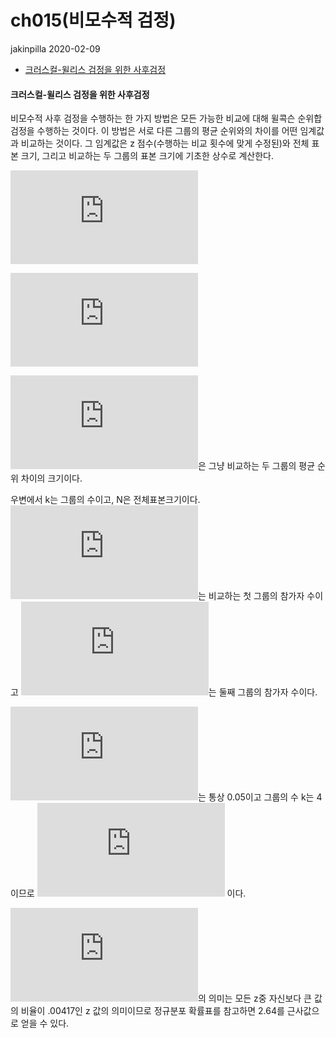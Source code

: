 ch015(비모수적 검정)
================
jakinpilla
2020-02-09

  - [크러스컬-윌리스 검정을 위한 사후검정](#크러스컬-윌리스-검정을-위한-사후검정)

#### 크러스컬-윌리스 검정을 위한 사후검정

비모수적 사후 검정을 수행하는 한 가지 방법은 모든 가능한 비교에 대해 윌콕슨 순위합 검정을 수행하는 것이다. 이 방법은 서로
다른 그룹의 평균 순위와의 차이를 어떤 임계값과 비교하는 것이다. 그 임계값은 z 점수(수행하는 비교 횟수에 맞게
수정된)와 전체 표본 크기, 그리고 비교하는 두 그룹의 표본 크기에 기초한 상수로 계산한다.

  
![ |\\overline{R}\_{u}} - \\overline{R}\_{v}| \\ge
](https://latex.codecogs.com/png.latex?%20%7C%5Coverline%7BR%7D_%7Bu%7D%7D%20-%20%5Coverline%7BR%7D_%7Bv%7D%7C%20%5Cge%20
" |\\overline{R}_{u}} - \\overline{R}_{v}| \\ge ")  

  
![ z\_{\\alpha/k(k-1)} \\sqrt{ \\frac{N(N + 1)}{12} \\left(
\\frac{1}{n\_{u}} + \\frac{1}{n\_{v}} \\right)}
](https://latex.codecogs.com/png.latex?%20z_%7B%5Calpha%2Fk%28k-1%29%7D%20%5Csqrt%7B%20%5Cfrac%7BN%28N%20%2B%201%29%7D%7B12%7D%20%5Cleft%28%20%5Cfrac%7B1%7D%7Bn_%7Bu%7D%7D%20%2B%20%5Cfrac%7B1%7D%7Bn_%7Bv%7D%7D%20%5Cright%29%7D%20
" z_{\\alpha/k(k-1)} \\sqrt{ \\frac{N(N + 1)}{12} \\left( \\frac{1}{n_{u}} + \\frac{1}{n_{v}} \\right)} ")  

![|\\overline{R}\_{u}} -
\\overline{R}\_{v}|](https://latex.codecogs.com/png.latex?%7C%5Coverline%7BR%7D_%7Bu%7D%7D%20-%20%5Coverline%7BR%7D_%7Bv%7D%7C
"|\\overline{R}_{u}} - \\overline{R}_{v}|")은 그냥 비교하는 두 그룹의 평균 순위 차이의
크기이다.

우변에서 k는 그룹의 수이고, N은 전체표본크기이다.
![n\_{u}](https://latex.codecogs.com/png.latex?n_%7Bu%7D "n_{u}")는 비교하는
첫 그룹의 참가자 수이고 ![n\_{v}](https://latex.codecogs.com/png.latex?n_%7Bv%7D
"n_{v}")는 둘째 그룹의 참가자 수이다.

![\\alpha](https://latex.codecogs.com/png.latex?%5Calpha "\\alpha")는 통상
0.05이고 그룹의 수 k는 4이므로 ![\\alpha/k(k-1) = 0.05 / 4(4-1) =
.00417](https://latex.codecogs.com/png.latex?%5Calpha%2Fk%28k-1%29%20%3D%200.05%20%2F%204%284-1%29%20%3D%20.00417
"\\alpha/k(k-1) = 0.05 / 4(4-1) = .00417") 이다.

![z\_{.00417}](https://latex.codecogs.com/png.latex?z_%7B.00417%7D
"z_{.00417}")의 의미는 모든 z중 자신보다 큰 값의 비율이 .00417인 z 값의 의미이므로 정규분포 확률표를 참고하면
2.64를 근사값으로 얻을 수 있다.
